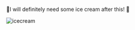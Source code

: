 :icecream:I will definitely need some ice cream after this! :ice_cream:

![icecream](https://media3.giphy.com/media/wHE6Dd6RCVHQfjK5dy/giphy.gif?cid=790b7611648d0dca890dda2c27d0d7767c293c77768046ee&rid=giphy.gif&ct=g)